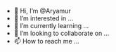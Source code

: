 - 👋 Hi, I’m @Aryamur
- 👀 I’m interested in ...
- 🌱 I’m currently learning ...
- 💞️ I’m looking to collaborate on ...
- 📫 How to reach me ...

<!---
Aryamur/Aryamur is a ✨ special ✨ repository because its `README.md` (this file) appears on your GitHub profile.
You can click the Preview link to take a look at your changes.
--->

